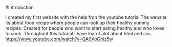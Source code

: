 #Introduction


I created my first website with the help fron the youtube tutorial
The website its about food recipe where people can look up their healthy yummy recipes.
Created for people who want to start eating healthy and who loves to cook.
Throughout this tutorial i have learnt alot about html and css. 
https://www.youtube.com/watch?v=QA0XpGhiz5w
